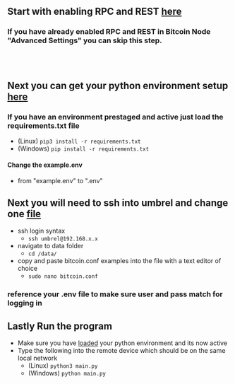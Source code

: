## Start with enabling RPC and REST [here](https://github.com/Juniorduc44/umbrelBitcoinRPC/blob/main/umbrelBitcoinRPC.md)
### If you have already enabled RPC and REST in Bitcoin Node "Advanced Settings" you can skip this step.
</br>
</br>

## Next you can get your python environment setup [here](https://github.com/Juniorduc44/umbrelBitcoinRPC/blob/main/loadPythonEnv.md)
### If you have an environment prestaged and active just load the requirements.txt file
- (Linux) `pip3 install -r requirements.txt`
- (Windows) `pip install -r requirements.txt`

#### Change the example.env
- from "example.env" to ".env"

## Next you will need to ssh into umbrel and change one [file](https://github.com/Juniorduc44/umbrelBitcoinRPC/blob/main/bitcoin.conf)
- ssh login syntax
  - `ssh umbrel@192.168.x.x`    
- navigate to data folder
  - `cd /data/`
- copy and paste bitcoin.conf examples into the file with a text editor of choice
  - `sudo nano bitcoin.conf`
### reference your .env file to make sure user and pass match for logging in

## Lastly Run the program
- Make sure you have [loaded](https://github.com/Juniorduc44/umbrelBitcoinRPC/blob/main/loadPythonEnv.md) your python environment and its now active
- Type the following into the remote device which should be on the same local network
  - (Linux) `python3 main.py`
  - (Windows) `python main.py`